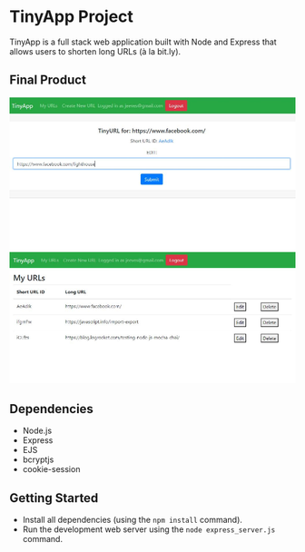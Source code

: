 # TinyApp Project

TinyApp is a full stack web application built with Node and Express that allows users to shorten long URLs (à la bit.ly).

## Final Product

!["screenshot of editing a url"](https://github.com/jeevesj/tinyapp/blob/master/url-edit.JPG?raw=true)
!["screeshot of the url index"](https://github.com/jeevesj/tinyapp/blob/master/url-index.JPG?raw=true)

## Dependencies

- Node.js
- Express
- EJS
- bcryptjs
- cookie-session

## Getting Started

- Install all dependencies (using the `npm install` command).
- Run the development web server using the `node express_server.js` command.